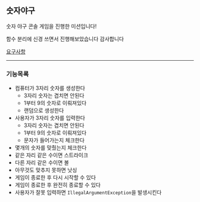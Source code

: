 ## 숫자야구

숫자 야구 콘솔 게임을 진행한 미션입니다!

함수 분리에 신경 쓰면서 진행해보았습니다 감사합니다

[요구사항](../README.md)

---

### 기능목록
- 컴퓨터가 3자리 숫자를 생성한다
  - 3자리 숫자는 겹치면 안된다
  - 1부터 9의 숫자로 이뤄져있다
  - 랜덤으로 생성한다
- 사용자가 3자리 숫자를 입력한다
  - 3자리 숫자는 겹치면 안된다
  - 1부터 9의 숫자로 이뤄져있다
  - 문자가 들어가는지 체크한다
- 몇개의 숫자를 맞췄는지 체크한다
- 같은 자리 같은 수이면 스트라이크
- 다른 자리 같은 수이면 볼
- 아무것도 맞추지 못하면 낫싱
- 게임이 종료한 후 다시 시작할 수 있다
- 게임이 종료한 후 완전히 종료할 수 있다
- 사용자가 잘못 입력하면 `IllegalArgumentException`을 발생시킨다